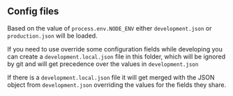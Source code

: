 ## Config files

Based on the value of `process.env.NODE_ENV` either `development.json` or `production.json` will be 
loaded.

If you need to use override some configuration fields while developing you can create a `development.local.json`
file in this folder, which will be ignored by git and will get precedence over the values in `development.json`

If there is a `development.local.json` file it will get merged with the JSON object from `development.json`
overriding the values for the fields they share.